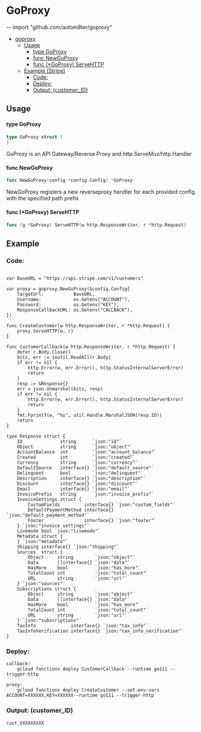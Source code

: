 # GoProxy
--
    import "github.com/autom8ter/goproxy"

- [goproxy](#goproxy)
  * [Usage](#usage)
      - [type GoProxy](#type-goproxy)
      - [func  NewGoProxy](#func--newgoproxy)
      - [func (*GoProxy) ServeHTTP](#func---goproxy--servehttp)
  * [Example (Stripe)](#example)
    + [Code:](#code-)
    + [Deploy:](#deploy-)
    + [Output: (customer_ID)](#output---customer-id-)

## Usage

#### type GoProxy

```go
type GoProxy struct {
}
```

GoProxy is an API Gateway/Reverse Proxy and http.ServeMux/http.Handler

#### func  NewGoProxy

```go
func NewGoProxy(config *config.Config) *GoProxy
```
NewGoProxy registers a new reverseproxy handler for each provided config with
the specified path prefix

#### func (*GoProxy) ServeHTTP

```go
func (g *GoProxy) ServeHTTP(w http.ResponseWriter, r *http.Request)
```

## Example

### Code:
```text

var BaseURL = "https://api.stripe.com/v1/customers"

var proxy = goproxy.NewGoProxy(&config.Config{
	TargetUrl:           BaseURL,
	Username:            os.Getenv("ACCOUNT"),
	Password:            os.Getenv("KEY"),
	ResponseCallbackURL: os.Getenv("CALLBACK"),
})

func CreateCustomer(w http.ResponseWriter, r *http.Request) {
	proxy.ServeHTTP(w, r)
}

func CustomerCallback(w http.ResponseWriter, r *http.Request) {
	defer r.Body.Close()
	bits, err := ioutil.ReadAll(r.Body)
	if err != nil {
		http.Error(w, err.Error(), http.StatusInternalServerError)
		return
	}
	resp := &Response{}
	err = json.Unmarshal(bits, resp)
	if err != nil {
		http.Error(w, err.Error(), http.StatusInternalServerError)
		return
	}
	fmt.Fprintf(w, "%s", util.Handle.MarshalJSON(resp.ID))
	return
}

type Response struct {
	ID              string      `json:"id"`
	Object          string      `json:"object"`
	AccountBalance  int         `json:"account_balance"`
	Created         int         `json:"created"`
	Currency        string      `json:"currency"`
	DefaultSource   interface{} `json:"default_source"`
	Delinquent      bool        `json:"delinquent"`
	Description     interface{} `json:"description"`
	Discount        interface{} `json:"discount"`
	Email           interface{} `json:"email"`
	InvoicePrefix   string      `json:"invoice_prefix"`
	InvoiceSettings struct {
		CustomFields         interface{} `json:"custom_fields"`
		DefaultPaymentMethod interface{} `json:"default_payment_method"`
		Footer               interface{} `json:"footer"`
	} `json:"invoice_settings"`
	Livemode bool `json:"livemode"`
	Metadata struct {
	} `json:"metadata"`
	Shipping interface{} `json:"shipping"`
	Sources  struct {
		Object     string        `json:"object"`
		Data       []interface{} `json:"data"`
		HasMore    bool          `json:"has_more"`
		TotalCount int           `json:"total_count"`
		URL        string        `json:"url"`
	} `json:"sources"`
	Subscriptions struct {
		Object     string        `json:"object"`
		Data       []interface{} `json:"data"`
		HasMore    bool          `json:"has_more"`
		TotalCount int           `json:"total_count"`
		URL        string        `json:"url"`
	} `json:"subscriptions"`
	TaxInfo             interface{} `json:"tax_info"`
	TaxInfoVerification interface{} `json:"tax_info_verification"`
}

```

### Deploy:

    callback:
    	gcloud functions deploy CustomerCallback --runtime go111 --trigger-http
    
    proxy:
    	gcloud functions deploy CreateCustomer --set-env-vars ACCOUNT=XXXXXX,KEY=XXXXXX--runtime go111 --trigger-http


### Output: (customer_ID)
    cust_XXXXXXXXX